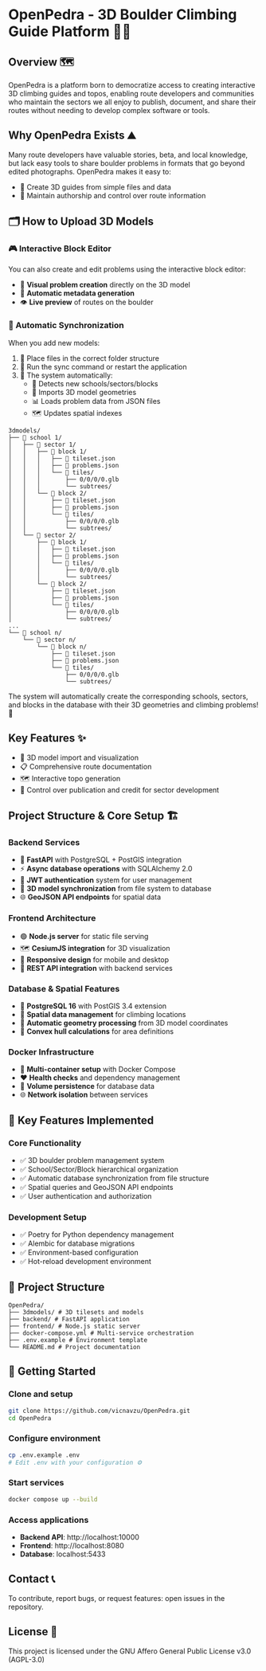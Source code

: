 # OpenPedra - 3D Boulder Climbing Guide Platform 🧗‍♂️

## Overview 🗺️
OpenPedra is a platform born to democratize access to creating interactive 3D climbing guides and topos, enabling route developers and communities who maintain the sectors we all enjoy to publish, document, and share their routes without needing to develop complex software or tools.

## Why OpenPedra Exists ⛰️
Many route developers have valuable stories, beta, and local knowledge, but lack easy tools to share boulder problems in formats that go beyond edited photographs. OpenPedra makes it easy to:
- 🎯 Create 3D guides from simple files and data
- 📝 Maintain authorship and control over route information

## 🗂️ How to Upload 3D Models

### 🎮 Interactive Block Editor
You can also create and edit problems using the interactive block editor:

- 🎯 **Visual problem creation** directly on the 3D model
- 🤖 **Automatic metadata generation**
- 👁️ **Live preview** of routes on the boulder

### 🔄 Automatic Synchronization

When you add new models:

1. 📁 Place files in the correct folder structure
2. 🔄 Run the sync command or restart the application
3. 🤖 The system automatically:
   - 🏫 Detects new schools/sectors/blocks
   - 📐 Imports 3D model geometries
   - 📊 Loads problem data from JSON files
   - 🗺️ Updates spatial indexes

```
3dmodels/
├── 📁 school 1/
│   ├── 📁 sector 1/
│   │   ├── 📁 block 1/
│   │   │   ├── 🎯 tileset.json
│   │   │   ├── 📄 problems.json
│   │   │   └── 📁 tiles/
│   │   │       ├── 0/0/0/0.glb
│   │   │       └── subtrees/
│   │   └── 📁 block 2/
│   │       ├── 🎯 tileset.json
│   │       ├── 📄 problems.json
│   │       └── 📁 tiles/
│   │           ├── 0/0/0/0.glb
│   │           └── subtrees/
│   └── 📁 sector 2/
│       ├── 📁 block 1/
│       │   ├── 🎯 tileset.json
│       │   ├── 📄 problems.json
│       │   └── 📁 tiles/
│       │       ├── 0/0/0/0.glb
│       │       └── subtrees/
│       └── 📁 block 2/
│           ├── 🎯 tileset.json
│           ├── 📄 problems.json
│           └── 📁 tiles/
│               ├── 0/0/0/0.glb
│               └── subtrees/
...
└── 📁 school n/
    └── 📁 sector n/
        └── 📁 block n/
            ├── 🎯 tileset.json
            ├── 📄 problems.json
            └── 📁 tiles/
                ├── 0/0/0/0.glb
                └── subtrees/
```
The system will automatically create the corresponding schools, sectors, and blocks in the database with their 3D geometries and climbing problems! 🎉

## Key Features ✨
- 🎯 3D model import and visualization
- 📋 Comprehensive route documentation
- 🗺️ Interactive topo generation
- 👤 Control over publication and credit for sector development

## Project Structure & Core Setup 🏗️

### **Backend Services**
- 🐍 **FastAPI** with PostgreSQL + PostGIS integration
- ⚡ **Async database operations** with SQLAlchemy 2.0
- 🔐 **JWT authentication** system for user management
- 🔄 **3D model synchronization** from file system to database
- 🌐 **GeoJSON API endpoints** for spatial data

### **Frontend Architecture** 
- 🟢 **Node.js server** for static file serving
- 🗺️ **CesiumJS integration** for 3D visualization
- 📱 **Responsive design** for mobile and desktop
- 🔌 **REST API integration** with backend services

### **Database & Spatial Features**
- 🐘 **PostgreSQL 16** with PostGIS 3.4 extension
- 📍 **Spatial data management** for climbing locations
- 📐 **Automatic geometry processing** from 3D model coordinates
- 🔷 **Convex hull calculations** for area definitions

### **Docker Infrastructure**
- 🐳 **Multi-container setup** with Docker Compose
- ❤️ **Health checks** and dependency management
- 💾 **Volume persistence** for database data
- 🌐 **Network isolation** between services

## 🚀 Key Features Implemented

### **Core Functionality**
- ✅ 3D boulder problem management system 
- ✅ School/Sector/Block hierarchical organization 
- ✅ Automatic database synchronization from file structure 
- ✅ Spatial queries and GeoJSON API endpoints 
- ✅ User authentication and authorization 

### **Development Setup**
- ✅ Poetry for Python dependency management 
- ✅ Alembic for database migrations 
- ✅ Environment-based configuration 
- ✅ Hot-reload development environment 


## 📁 Project Structure
```
OpenPedra/
├── 3dmodels/ # 3D tilesets and models
├── backend/ # FastAPI application
├── frontend/ # Node.js static server
├── docker-compose.yml # Multi-service orchestration
├── .env.example # Environment template
└── README.md # Project documentation
```

## 🎯 Getting Started

### Clone and setup
```bash
git clone https://github.com/vicnavzu/OpenPedra.git
cd OpenPedra
```

### Configure environment
```bash
cp .env.example .env
# Edit .env with your configuration ⚙️
```

### Start services
```bash
docker compose up --build
```

### Access applications
- **Backend API**: http://localhost:10000
- **Frontend**: http://localhost:8080
- **Database**: localhost:5433

## Contact 📞

To contribute, report bugs, or request features: open issues in the repository.

## License 📜

This project is licensed under the GNU Affero General Public License v3.0 (AGPL-3.0)